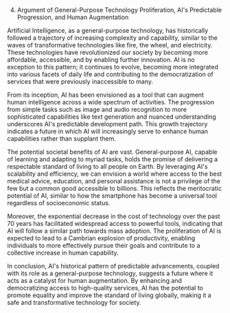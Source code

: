 4. Argument of General-Purpose Technology Proliferation, AI's Predictable Progression, and Human Augmentation

Artificial Intelligence, as a general-purpose technology, has historically followed a trajectory of increasing complexity and capability, similar to the waves of transformative technologies like fire, the wheel, and electricity. These technologies have revolutionized our society by becoming more affordable, accessible, and by enabling further innovation. AI is no exception to this pattern; it continues to evolve, becoming more integrated into various facets of daily life and contributing to the democratization of services that were previously inaccessible to many.

From its inception, AI has been envisioned as a tool that can augment human intelligence across a wide spectrum of activities. The progression from simple tasks such as image and audio recognition to more sophisticated capabilities like text generation and nuanced understanding underscores AI's predictable development path. This growth trajectory indicates a future in which AI will increasingly serve to enhance human capabilities rather than supplant them.

The potential societal benefits of AI are vast. General-purpose AI, capable of learning and adapting to myriad tasks, holds the promise of delivering a respectable standard of living to all people on Earth. By leveraging AI's scalability and efficiency, we can envision a world where access to the best medical advice, education, and personal assistance is not a privilege of the few but a common good accessible to billions. This reflects the meritocratic potential of AI, similar to how the smartphone has become a universal tool regardless of socioeconomic status.

Moreover, the exponential decrease in the cost of technology over the past 70 years has facilitated widespread access to powerful tools, indicating that AI will follow a similar path towards mass adoption. The proliferation of AI is expected to lead to a Cambrian explosion of productivity, enabling individuals to more effectively pursue their goals and contribute to a collective increase in human capability.

In conclusion, AI's historical pattern of predictable advancements, coupled with its role as a general-purpose technology, suggests a future where it acts as a catalyst for human augmentation. By enhancing and democratizing access to high-quality services, AI has the potential to promote equality and improve the standard of living globally, making it a safe and transformative technology for society.